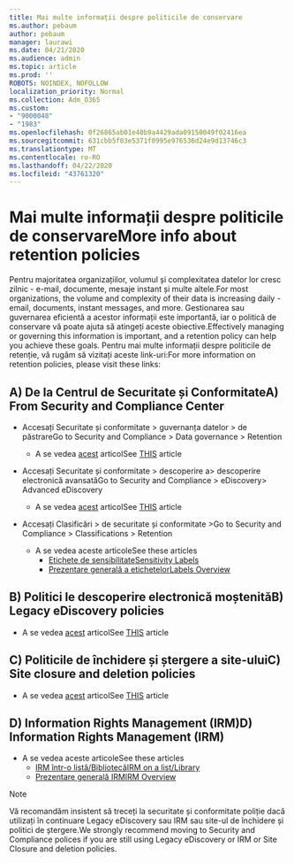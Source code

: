 ```yaml
---
title: Mai multe informații despre politicile de conservare
ms.author: pebaum
author: pebaum
manager: laurawi
ms.date: 04/21/2020
ms.audience: admin
ms.topic: article
ms.prod: ''
ROBOTS: NOINDEX, NOFOLLOW
localization_priority: Normal
ms.collection: Adm_O365
ms.custom:
- "9000048"
- "1983"
ms.openlocfilehash: 0f26865ab01e40b9a4429ada09150049f02416ea
ms.sourcegitcommit: 631cbb5f03e5371f0995e976536d24e9d13746c3
ms.translationtype: MT
ms.contentlocale: ro-RO
ms.lasthandoff: 04/22/2020
ms.locfileid: "43761320"
---
```

# <a name="more-info-about-retention-policies"></a><span data-ttu-id="257d9-102">Mai multe informații despre politicile de conservare</span><span class="sxs-lookup"><span data-stu-id="257d9-102">More info about retention policies</span></span>

<span data-ttu-id="257d9-103">Pentru majoritatea organizațiilor, volumul și complexitatea datelor lor cresc zilnic - e-mail, documente, mesaje instant și multe altele.</span><span class="sxs-lookup"><span data-stu-id="257d9-103">For most organizations, the volume and complexity of their data is increasing daily - email, documents, instant messages, and more.</span></span> <span data-ttu-id="257d9-104">Gestionarea sau guvernarea eficientă a acestor informații este importantă, iar o politică de conservare vă poate ajuta să atingeți aceste obiective.</span><span class="sxs-lookup"><span data-stu-id="257d9-104">Effectively managing or governing this information is important, and a retention policy can help you achieve these goals.</span></span> <span data-ttu-id="257d9-105">Pentru mai multe informații despre politicile de retenție, vă rugăm să vizitați aceste link-uri:</span><span class="sxs-lookup"><span data-stu-id="257d9-105">For more information on retention policies, please visit these links:</span></span>

## <a name="a-from-security-and-compliance-center"></a><span data-ttu-id="257d9-106">A) De la Centrul de Securitate și Conformitate</span><span class="sxs-lookup"><span data-stu-id="257d9-106">A) From Security and Compliance Center</span></span>

- <span data-ttu-id="257d9-107">Accesați Securitate și conformitate > guvernanța datelor > de păstrare</span><span class="sxs-lookup"><span data-stu-id="257d9-107">Go to Security and Compliance > Data governance > Retention</span></span>
  - <span data-ttu-id="257d9-108">A se vedea [acest](https://docs.microsoft.com/office365/securitycompliance/retention-policies) articol</span><span class="sxs-lookup"><span data-stu-id="257d9-108">See [THIS](https://docs.microsoft.com/office365/securitycompliance/retention-policies) article</span></span>

- <span data-ttu-id="257d9-109">Accesați Securitate și conformitate > descoperire a> descoperire electronică avansată</span><span class="sxs-lookup"><span data-stu-id="257d9-109">Go to Security and Compliance > eDiscovery> Advanced eDiscovery</span></span> 
  - <span data-ttu-id="257d9-110">A se vedea [acest](https://docs.microsoft.com/office365/securitycompliance/ediscovery-cases) articol</span><span class="sxs-lookup"><span data-stu-id="257d9-110">See [THIS](https://docs.microsoft.com/office365/securitycompliance/ediscovery-cases) article</span></span>

- <span data-ttu-id="257d9-111">Accesați Clasificări > de securitate și conformitate ></span><span class="sxs-lookup"><span data-stu-id="257d9-111">Go to Security and Compliance > Classifications > Retention</span></span>
  - <span data-ttu-id="257d9-112">A se vedea aceste articole</span><span class="sxs-lookup"><span data-stu-id="257d9-112">See these articles</span></span>
    - [<span data-ttu-id="257d9-113">Etichete de sensibilitate</span><span class="sxs-lookup"><span data-stu-id="257d9-113">Sensitivity Labels</span></span>](https://docs.microsoft.com/office365/securitycompliance/sensitivity-labels)
    - [<span data-ttu-id="257d9-114">Prezentare generală a etichetelor</span><span class="sxs-lookup"><span data-stu-id="257d9-114">Labels Overview</span></span>](https://docs.microsoft.com/office365/securitycompliance/labels)

## <a name="b-legacy-ediscovery-policies"></a><span data-ttu-id="257d9-115">B) Politici le descoperire electronică moștenită</span><span class="sxs-lookup"><span data-stu-id="257d9-115">B) Legacy eDiscovery policies</span></span>

- <span data-ttu-id="257d9-116">A se vedea [acest](https://support.office.com/article/Set-up-an-eDiscovery-Center-in-SharePoint-Online-A18F8975-AA7F-43B4-A7D6-001D14744D8E) articol</span><span class="sxs-lookup"><span data-stu-id="257d9-116">See [THIS](https://support.office.com/article/Set-up-an-eDiscovery-Center-in-SharePoint-Online-A18F8975-AA7F-43B4-A7D6-001D14744D8E) article</span></span>

## <a name="c-site-closure-and-deletion-policies"></a><span data-ttu-id="257d9-117">C) Politicile de închidere și ștergere a site-ului</span><span class="sxs-lookup"><span data-stu-id="257d9-117">C) Site closure and deletion policies</span></span>

- <span data-ttu-id="257d9-118">A se vedea [acest](https://support.office.com/article/Use-policies-for-site-closure-and-deletion-A8280D82-27FD-48C5-9ADF-8A5431208BA5) articol</span><span class="sxs-lookup"><span data-stu-id="257d9-118">See [THIS](https://support.office.com/article/Use-policies-for-site-closure-and-deletion-A8280D82-27FD-48C5-9ADF-8A5431208BA5) article</span></span>  

## <a name="d-information-rights-management-irm"></a><span data-ttu-id="257d9-119">D) Information Rights Management (IRM)</span><span class="sxs-lookup"><span data-stu-id="257d9-119">D) Information Rights Management (IRM)</span></span>

- <span data-ttu-id="257d9-120">A se vedea aceste articole</span><span class="sxs-lookup"><span data-stu-id="257d9-120">See these articles</span></span>
  - [<span data-ttu-id="257d9-121">IRM într-o listă/Bibliotecă</span><span class="sxs-lookup"><span data-stu-id="257d9-121">IRM on a list/Library</span></span>](https://support.office.com/article/apply-information-rights-management-to-a-list-or-library-3bdb5c4e-94fc-4741-b02f-4e7cc3c54aa1)
  - [<span data-ttu-id="257d9-122">Prezentare generală IRM</span><span class="sxs-lookup"><span data-stu-id="257d9-122">IRM Overview</span></span>](https://support.office.com/article/create-and-apply-information-management-policies-eb501fe9-2ef6-4150-945a-65a6451ee9e9)

> [!Note]
> <span data-ttu-id="257d9-123">Vă recomandăm insistent să treceți la securitate și conformitate poliție dacă utilizați în continuare Legacy eDiscovery sau IRM sau site-ul de închidere și politici de ștergere.</span><span class="sxs-lookup"><span data-stu-id="257d9-123">We strongly recommend moving to Security and Compliance polices if you are still using Legacy eDiscovery or IRM or Site Closure and deletion policies.</span></span>
